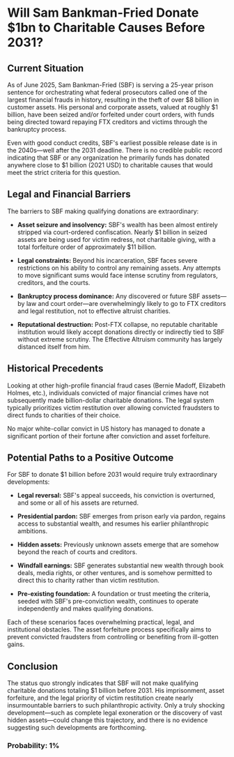 # Will Sam Bankman-Fried Donate $1bn to Charitable Causes Before 2031?

## Current Situation

As of June 2025, Sam Bankman-Fried (SBF) is serving a 25-year prison sentence for orchestrating what federal prosecutors called one of the largest financial frauds in history, resulting in the theft of over $8 billion in customer assets. His personal and corporate assets, valued at roughly $1 billion, have been seized and/or forfeited under court orders, with funds being directed toward repaying FTX creditors and victims through the bankruptcy process.

Even with good conduct credits, SBF's earliest possible release date is in the 2040s—well after the 2031 deadline. There is no credible public record indicating that SBF or any organization he primarily funds has donated anywhere close to $1 billion (2021 USD) to charitable causes that would meet the strict criteria for this question.

## Legal and Financial Barriers

The barriers to SBF making qualifying donations are extraordinary:

- **Asset seizure and insolvency:** SBF's wealth has been almost entirely stripped via court-ordered confiscation. Nearly $1 billion in seized assets are being used for victim redress, not charitable giving, with a total forfeiture order of approximately $11 billion.

- **Legal constraints:** Beyond his incarceration, SBF faces severe restrictions on his ability to control any remaining assets. Any attempts to move significant sums would face intense scrutiny from regulators, creditors, and the courts.

- **Bankruptcy process dominance:** Any discovered or future SBF assets—by law and court order—are overwhelmingly likely to go to FTX creditors and legal restitution, not to effective altruist charities.

- **Reputational destruction:** Post-FTX collapse, no reputable charitable institution would likely accept donations directly or indirectly tied to SBF without extreme scrutiny. The Effective Altruism community has largely distanced itself from him.

## Historical Precedents

Looking at other high-profile financial fraud cases (Bernie Madoff, Elizabeth Holmes, etc.), individuals convicted of major financial crimes have not subsequently made billion-dollar charitable donations. The legal system typically prioritizes victim restitution over allowing convicted fraudsters to direct funds to charities of their choice.

No major white-collar convict in US history has managed to donate a significant portion of their fortune after conviction and asset forfeiture.

## Potential Paths to a Positive Outcome

For SBF to donate $1 billion before 2031 would require truly extraordinary developments:

- **Legal reversal:** SBF's appeal succeeds, his conviction is overturned, and some or all of his assets are returned.

- **Presidential pardon:** SBF emerges from prison early via pardon, regains access to substantial wealth, and resumes his earlier philanthropic ambitions.

- **Hidden assets:** Previously unknown assets emerge that are somehow beyond the reach of courts and creditors.

- **Windfall earnings:** SBF generates substantial new wealth through book deals, media rights, or other ventures, and is somehow permitted to direct this to charity rather than victim restitution.

- **Pre-existing foundation:** A foundation or trust meeting the criteria, seeded with SBF's pre-conviction wealth, continues to operate independently and makes qualifying donations.

Each of these scenarios faces overwhelming practical, legal, and institutional obstacles. The asset forfeiture process specifically aims to prevent convicted fraudsters from controlling or benefiting from ill-gotten gains.

## Conclusion

The status quo strongly indicates that SBF will not make qualifying charitable donations totaling $1 billion before 2031. His imprisonment, asset forfeiture, and the legal priority of victim restitution create nearly insurmountable barriers to such philanthropic activity. Only a truly shocking development—such as complete legal exoneration or the discovery of vast hidden assets—could change this trajectory, and there is no evidence suggesting such developments are forthcoming.

### Probability: 1%